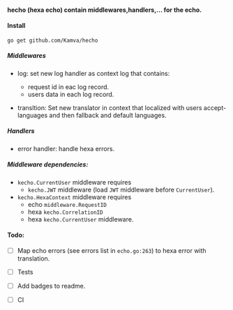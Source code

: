 #### hecho (hexa echo) contain middlewares,handlers,... for the echo.

#### Install
```
go get github.com/Kamva/hecho
```

##### Middlewares
* log: set new log handler as context log that contains:
    - request id in eac log record.
    - users data in each log record.

* transltion: Set new translator in context that localized with
users accept-languages and then fallback and default languages.


##### Handlers
* error handler: handle hexa errors.
    
##### Middleware dependencies:
* `kecho.CurrentUser` middleware requires
    - `kecho.JWT` middleware (load `JWT` middleware before `CurrentUser`).
* `kecho.HexaContext` middleware requires 
    - echo `middleware.RequestID`
    - hexa `kecho.CorrelationID`
    - hexa `kecho.CurrentUser` middleware.
    

#### Todo:
- [ ] Map echo errors (see errors list in `echo.go:263`) to hexa error with translation.
- [ ] Tests
- [ ] Add badges to readme.
- [ ] CI 

